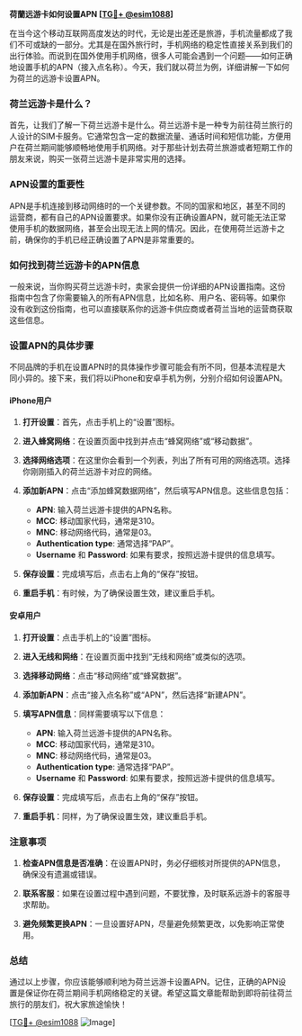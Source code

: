 **荷蘭远游卡如何设置APN [[TG💪+ @esim1088](https://t.me/s/esim1088)]**

在当今这个移动互联网高度发达的时代，无论是出差还是旅游，手机流量都成了我们不可或缺的一部分。尤其是在国外旅行时，手机网络的稳定性直接关系到我们的出行体验。而说到在国外使用手机网络，很多人可能会遇到一个问题——如何正确地设置手机的APN（接入点名称）。今天，我们就以荷兰为例，详细讲解一下如何为荷兰的远游卡设置APN。

### 荷兰远游卡是什么？

首先，让我们了解一下荷兰远游卡是什么。荷兰远游卡是一种专为前往荷兰旅行的人设计的SIM卡服务。它通常包含一定的数据流量、通话时间和短信功能，方便用户在荷兰期间能够顺畅地使用手机网络。对于那些计划去荷兰旅游或者短期工作的朋友来说，购买一张荷兰远游卡是非常实用的选择。

### APN设置的重要性

APN是手机连接到移动网络时的一个关键参数。不同的国家和地区，甚至不同的运营商，都有自己的APN设置要求。如果你没有正确设置APN，就可能无法正常使用手机的数据网络，甚至会出现无法上网的情况。因此，在使用荷兰远游卡之前，确保你的手机已经正确设置了APN是非常重要的。

### 如何找到荷兰远游卡的APN信息

一般来说，当你购买荷兰远游卡时，卖家会提供一份详细的APN设置指南。这份指南中包含了你需要输入的所有APN信息，比如名称、用户名、密码等。如果你没有收到这份指南，也可以直接联系你的远游卡供应商或者荷兰当地的运营商获取这些信息。

### 设置APN的具体步骤

不同品牌的手机在设置APN时的具体操作步骤可能会有所不同，但基本流程是大同小异的。接下来，我们将以iPhone和安卓手机为例，分别介绍如何设置APN。

#### iPhone用户

1. **打开设置**：首先，点击手机上的“设置”图标。
   
2. **进入蜂窝网络**：在设置页面中找到并点击“蜂窝网络”或“移动数据”。

3. **选择网络选项**：在这里你会看到一个列表，列出了所有可用的网络选项。选择你刚刚插入的荷兰远游卡对应的网络。

4. **添加新APN**：点击“添加蜂窝数据网络”，然后填写APN信息。这些信息包括：
   - **APN**: 输入荷兰远游卡提供的APN名称。
   - **MCC**: 移动国家代码，通常是310。
   - **MNC**: 移动网络代码，通常是03。
   - **Authentication type**: 通常选择“PAP”。
   - **Username** 和 **Password**: 如果有要求，按照远游卡提供的信息填写。

5. **保存设置**：完成填写后，点击右上角的“保存”按钮。

6. **重启手机**：有时候，为了确保设置生效，建议重启手机。

#### 安卓用户

1. **打开设置**：点击手机上的“设置”图标。

2. **进入无线和网络**：在设置页面中找到“无线和网络”或类似的选项。

3. **选择移动网络**：点击“移动网络”或“蜂窝数据”。

4. **添加新APN**：点击“接入点名称”或“APN”，然后选择“新建APN”。

5. **填写APN信息**：同样需要填写以下信息：
   - **APN**: 输入荷兰远游卡提供的APN名称。
   - **MCC**: 移动国家代码，通常是310。
   - **MNC**: 移动网络代码，通常是03。
   - **Authentication type**: 通常选择“PAP”。
   - **Username** 和 **Password**: 如果有要求，按照远游卡提供的信息填写。

6. **保存设置**：完成填写后，点击右上角的“保存”按钮。

7. **重启手机**：同样，为了确保设置生效，建议重启手机。

### 注意事项

1. **检查APN信息是否准确**：在设置APN时，务必仔细核对所提供的APN信息，确保没有遗漏或错误。

2. **联系客服**：如果在设置过程中遇到问题，不要犹豫，及时联系远游卡的客服寻求帮助。

3. **避免频繁更换APN**：一旦设置好APN，尽量避免频繁更改，以免影响正常使用。

### 总结

通过以上步骤，你应该能够顺利地为荷兰远游卡设置APN。记住，正确的APN设置是保证你在荷兰期间手机网络稳定的关键。希望这篇文章能帮助到即将前往荷兰旅行的朋友们，祝大家旅途愉快！

[[TG💪+ @esim1088](https://t.me/s/esim1088) ![Image](https://i.postimg.cc/4NQfJmqS/Snipaste-2025-05-13-00-14-12.png)]